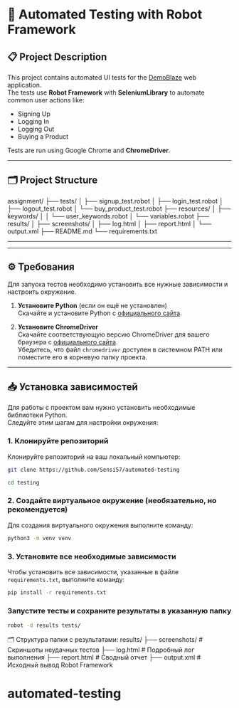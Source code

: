 # 🧪 Automated Testing with Robot Framework

## 📋 Project Description

This project contains automated UI tests for the [DemoBlaze](https://www.demoblaze.com) web application.  
The tests use **Robot Framework** with **SeleniumLibrary** to automate common user actions like:

- Signing Up
- Logging In
- Logging Out
- Buying a Product

Tests are run using Google Chrome and **ChromeDriver**.

---

## 🗂 Project Structure

assignment/
├── tests/
│ ├── signup_test.robot
│ ├── login_test.robot
│ ├── logout_test.robot
│ └── buy_product_test.robot
├── resources/
│ ├── keywords/
│ │ └── user_keywords.robot
│ └── variables.robot
├── results/
│ ├── screenshots/
│ ├── log.html
│ ├── report.html
│ └── output.xml
├── README.md
└── requirements.txt

---

---

## ⚙️ Требования

Для запуска тестов необходимо установить все нужные зависимости и настроить окружение.

1. **Установите Python** (если он ещё не установлен)  
   Скачайте и установите Python с [официального сайта](https://www.python.org/downloads/).

2. **Установите ChromeDriver**  
   Скачайте соответствующую версию ChromeDriver для вашего браузера с [официального сайта](https://sites.google.com/a/chromium.org/chromedriver/downloads).  
   Убедитесь, что файл `chromedriver` доступен в системном PATH или поместите его в корневую папку проекта.

---

## 📥 Установка зависимостей

Для работы с проектом вам нужно установить необходимые библиотеки Python.  
Следуйте этим шагам для настройки окружения:

### 1. Клонируйте репозиторий

Клонируйте репозиторий на ваш локальный компьютер:

```bash
git clone https://github.com/Sensi57/automated-testing

cd testing
```

### 2. Создайте виртуальное окружение (необязательно, но рекомендуется)

Для создания виртуального окружения выполните команду:

```bash
python3 -m venv venv
```

### 3. Установите все необходимые зависимости

Чтобы установить все зависимости, указанные в файле `requirements.txt`, выполните команду:

```bash
pip install -r requirements.txt
```

### Запустите тесты и сохраните результаты в указанную папку

```bash
robot -d results tests/
```

🗂 Структура папки с результатами:
results/
├── screenshots/ # Скриншоты неудачных тестов
├── log.html # Подробный лог выполнения
├── report.html # Сводный отчет
├── output.xml # Исходный вывод Robot Framework
# automated-testing
